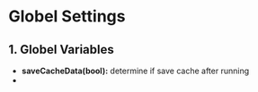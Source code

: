 # Globel Settings

## 1. Globel Variables

-  **saveCacheData(bool)<a id="saveCacheData"></a>:**  determine if save cache after running
- 

